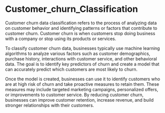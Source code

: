 # Customer_churn_Classification
Customer churn data classification refers to the process of analyzing data on customer behavior and identifying patterns or factors that contribute to customer churn. Customer churn is when customers stop doing business with a company or stop using its products or services.

To classify customer churn data, businesses typically use machine learning algorithms to analyze various factors such as customer demographics, purchase history, interactions with customer service, and other behavioral data. The goal is to identify key predictors of churn and create a model that can accurately predict which customers are most likely to churn.

Once the model is created, businesses can use it to identify customers who are at high risk of churn and take proactive measures to retain them. These measures may include targeted marketing campaigns, personalized offers, or improvements to customer service. By reducing customer churn, businesses can improve customer retention, increase revenue, and build stronger relationships with their customers.
